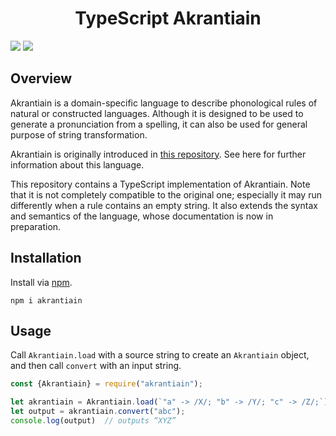 <div align="center">
<h1>TypeScript Akrantiain</h1>
</div>

![](https://img.shields.io/github/package-json/v/Ziphil/TypescriptAkrantiain)
![](https://img.shields.io/github/commit-activity/y/Ziphil/TypescriptAkrantiain?label=commits)


## Overview
Akrantiain is a domain-specific language to describe phonological rules of natural or constructed languages.
Although it is designed to be used to generate a pronunciation from a spelling, it can also be used for general purpose of string transformation.

Akrantiain is originally introduced in [this repository](https://github.com/sozysozbot/akrantiain2).
See here for further information about this language.

This repository contains a TypeScript implementation of Akrantiain.
Note that it is not completely compatible to the original one; especially it may run differently when a rule contains an empty string.
It also extends the syntax and semantics of the language, whose documentation is now in preparation.

## Installation
Install via [npm](https://www.npmjs.com/package/akrantiain).
```
npm i akrantiain
```

## Usage
Call `Akrantiain.load` with a source string to create an `Akrantiain` object, and then call `convert` with an input string.
```typescript
const {Akrantiain} = require("akrantiain");

let akrantiain = Akrantiain.load(`"a" -> /X/; "b" -> /Y/; "c" -> /Z/;`);
let output = akrantiain.convert("abc");
console.log(output)  // outputs “XYZ”
```